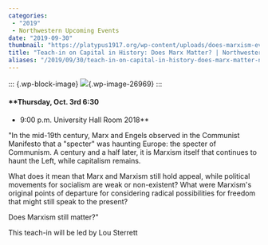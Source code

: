 ```yaml
---
categories:
 - "2019"
 - Northwestern Upcoming Events
date: "2019-09-30"
thumbnail: "https://platypus1917.org/wp-content/uploads/does-marxism-even-matter-poster-knoxville.jpg"
title: "Teach-in on Capital in History: Does Marx Matter? | Northwestern 10/3/19"
aliases: "/2019/09/30/teach-in-on-capital-in-history-does-marx-matter-northwestern-10-3-19/"
---
```


::: {.wp-block-image}
![](%7B%7B%20site.baseurl%20%7D%7D/assets/does-marxism-even-matter-poster-knoxville-300x300.jpg){.wp-image-26969}
:::

#### **Thursday, Oct. 3rd 6:30
 - 9:00 p.m. University Hall Room 2018**

"In the mid-19th century, Marx and Engels observed in the Communist Manifesto that a "specter" was haunting Europe: the specter of Communism. A century and a half later, it is Marxism itself that continues to haunt the Left, while capitalism remains.

What does it mean that Marx and Marxism still hold appeal, while political movements for socialism are weak or non-existent? What were Marxism's original points of departure for considering radical possibilities for freedom that might still speak to the present?

Does Marxism still matter?"

This teach-in will be led by Lou Sterrett
